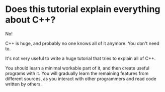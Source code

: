 # Does this tutorial explain everything about C++?

No!

C++ is huge, and probably no one knows all of it anymore. You don't need to.

It's not very useful to write a huge tutorial that tries to explain all of C++.

You should learn a minimal workable part of it, and then create useful programs with it. You will gradually learn the remaining features from different sources, as you interact with other programmers and read code written by others.
